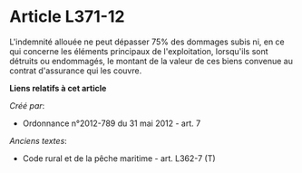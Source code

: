 # Article L371-12

L'indemnité allouée ne peut dépasser 75% des dommages subis ni, en ce qui concerne les éléments principaux de l'exploitation,
lorsqu'ils sont détruits ou endommagés, le montant de la valeur de ces biens convenue au contrat d'assurance qui les couvre.

**Liens relatifs à cet article**

_Créé par_:

  - Ordonnance n°2012-789 du 31 mai 2012 - art. 7

_Anciens textes_:

  - Code rural et de la pêche maritime - art. L362-7 (T)
